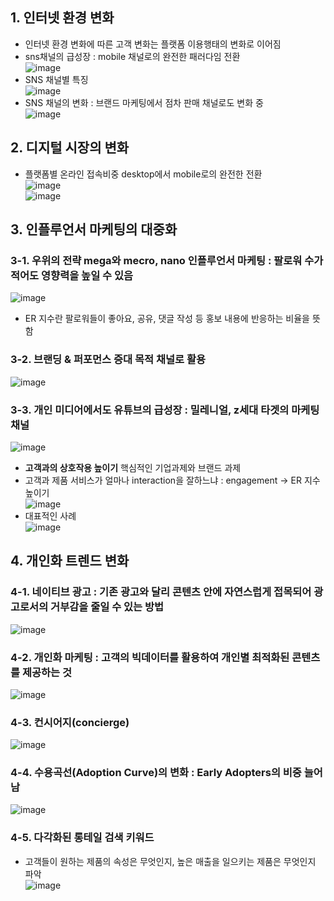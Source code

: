 ## 1. 인터넷 환경 변화  
* 인터넷 환경 변화에 따른 고객 변화는 플랫폼 이용행태의 변화로 이어짐
* sns채널의 급성장 : mobile 채널로의 완전한 패러다임 전환  
![image](https://user-images.githubusercontent.com/55868306/120920219-c2f5a680-c6f8-11eb-804f-3db0cd654fd1.png)  
* SNS 채널별 특징  
![image](https://user-images.githubusercontent.com/55868306/120920115-364ae880-c6f8-11eb-99bc-092a36a1f093.png)  
* SNS 채널의 변화 : 브랜드 마케팅에서 점차 판매 채널로도 변화 중  
![image](https://user-images.githubusercontent.com/55868306/120920150-64302d00-c6f8-11eb-8129-a8df27a4c779.png)    

## 2. 디지털 시장의 변화  
* 플랫폼별 온라인 접속비중 desktop에서 mobile로의 완전한 전환  
![image](https://user-images.githubusercontent.com/55868306/120920563-64c9c300-c6fa-11eb-9f59-8a889e44c5be.png)  
![image](https://user-images.githubusercontent.com/55868306/120922009-ba559e00-c701-11eb-97fd-124f03b35b59.png)  

## 3. 인플루언서 마케팅의 대중화    
### 3-1. 우위의 전략 mega와 mecro, nano 인플루언서 마케팅  : 팔로워 수가 적어도 영향력을 높일 수 있음    
![image](https://user-images.githubusercontent.com/55868306/121153869-670a5980-c881-11eb-875d-117a762c5c8d.png)    
* ER 지수란 팔로워들이 좋아요, 공유, 댓글 작성 등 홍보 내용에 반응하는 비율을 뜻함  
### 3-2. 브랜딩 & 퍼포먼스 증대 목적 채널로 활용  
![image](https://user-images.githubusercontent.com/55868306/120920696-0b15c880-c6fb-11eb-8206-7c445d0303cf.png)    
### 3-3. 개인 미디어에서도 유튜브의 급성장 : 밀레니얼, z세대 타겟의 마케팅 채널  
![image](https://user-images.githubusercontent.com/55868306/120920719-313b6880-c6fb-11eb-89e3-97cd3e0b77d4.png)  
* **고객과의 상호작용 높이기** 핵심적인 기업과제와 브랜드 과제    
* 고객과 제품 서비스가 얼마나 interaction을 잘하느냐 : engagement -> ER 지수 높이기     
![image](https://user-images.githubusercontent.com/55868306/121160130-c6b73380-c886-11eb-9c7c-964ee2d779f8.png)  
* 대표적인 사례    
![image](https://user-images.githubusercontent.com/55868306/120921227-9b550d00-c6fd-11eb-9555-ffdf296a5d58.png)      

## 4. 개인화 트렌드 변화  
### 4-1. 네이티브 광고 : 기존 광고와 달리 콘텐츠 안에 자연스럽게 접목되어 광고로서의 거부감을 줄일 수 있는 방법  
![image](https://user-images.githubusercontent.com/55868306/121256146-378e3800-c8e7-11eb-8088-095b2ce4c2cc.png)  
### 4-2. 개인화 마케팅 : 고객의 빅데이터를 활용하여 개인별 최적화된 콘텐츠를 제공하는 것  
![image](https://user-images.githubusercontent.com/55868306/121256465-8c31b300-c8e7-11eb-98ab-4b97dfa3c7d6.png)  
### 4-3. 컨시어지(concierge)  
![image](https://user-images.githubusercontent.com/55868306/121257232-69ec6500-c8e8-11eb-83c5-f9b0a49f52dc.png)  
### 4-4. 수용곡선(Adoption Curve)의 변화 : Early Adopters의 비중 늘어남  
![image](https://user-images.githubusercontent.com/55868306/121257597-d5cecd80-c8e8-11eb-82b1-8cd03832f449.png)  
### 4-5. 다각화된 롱테일 검색 키워드  
* 고객들이 원하는 제품의 속성은 무엇인지, 높은 매출을 일으키는 제품은 무엇인지 파악  
![image](https://user-images.githubusercontent.com/55868306/121258264-a66c9080-c8e9-11eb-9820-a92c29f1ddc3.png)  
 



  

